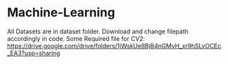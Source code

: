 # Machine-Learning
All Datasets are in dataset folder. Download and change filepath accordingly in code.
Some Required file for CV2:
https://drive.google.com/drive/folders/1jWskUe8BjB4nGMvH_xr9hSLvOCEc_EA3?usp=sharing
